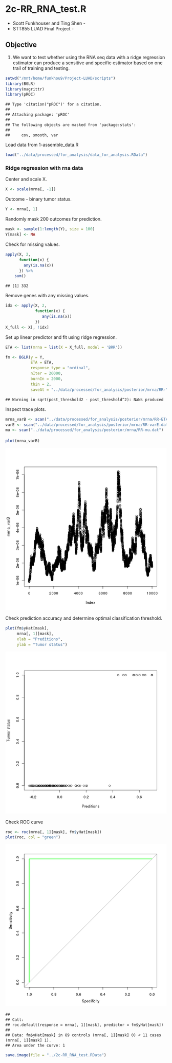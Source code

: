 # 2c-RR_RNA_test.R

- Scott Funkhouser and Ting Shen -
- STT855 LUAD Final Project -

## Objective
1. We want to test whether using the RNA seq data with a ridge regression estimator
	can produce a sensitive and specific estimator based on one trail of training and testing.


```r
setwd("/mnt/home/funkhou9/Project-LUAD/scripts")
library(BGLR)
library(magrittr)
library(pROC)
```

```
## Type 'citation("pROC")' for a citation.
## 
## Attaching package: 'pROC'
## 
## The following objects are masked from 'package:stats':
## 
##     cov, smooth, var
```

Load data from 1-assemble_data.R


```r
load("../data/processed/for_analysis/data_for_analysis.RData")
```

### Ridge regression with rna data
Center and scale X.


```r
X <- scale(mrna[, -1])
```

Outcome - binary tumor status.


```r
Y <- mrna[, 1]
```

Randomly mask 200 outcomes for prediction.


```r
mask <- sample(1:length(Y), size = 100)
Y[mask] <- NA
```

Check for missing values.


```r
apply(X, 2, 
	  function(x) {
	  	any(is.na(x))
	  }) %>%
	sum()
```

```
## [1] 332
```

Remove genes with any missing values.


```r
idx <- apply(X, 2, 
	  		 function(x) {
	  			any(is.na(x))
	  		 })
X_full <- X[, !idx]
```

Set up linear predictor and fit using ridge regression.


```r
ETA <- list(mrna = list(X = X_full, model = 'BRR'))
```

```r
fm <- BGLR(y = Y,
	   	   ETA = ETA,
	   	   response_type = "ordinal",
	   	   nIter = 20000,
	   	   burnIn = 2000,
	   	   thin = 2,
	   	   saveAt = "../data/processed/for_analysis/posterior/mrna/RR-")
```

```
## Warning in sqrt(post_threshold2 - post_threshold^2): NaNs produced
```

Inspect trace plots.


```r
mrna_varB <- scan("../data/processed/for_analysis/posterior/mrna/RR-ETA_mrna_varB.dat")
varE <- scan("../data/processed/for_analysis/posterior/mrna/RR-varE.dat")
mu <- scan("../data/processed/for_analysis/posterior/mrna/RR-mu.dat")

plot(mrna_varB)
```

![plot of chunk unnamed-chunk-10](figure/unnamed-chunk-10-1.png) 

Check prediction accuracy and determine optimal classification threshold.


```r
plot(fm$yHat[mask],
	 mrna[, 1][mask],
	 xlab = "Preditions",
	 ylab = "Tumor status")
```

![plot of chunk unnamed-chunk-11](figure/unnamed-chunk-11-1.png) 

Check ROC curve


```r
roc <- roc(mrna[, 1][mask], fm$yHat[mask])
plot(roc, col = "green")
```

![plot of chunk unnamed-chunk-12](figure/unnamed-chunk-12-1.png) 

```
## 
## Call:
## roc.default(response = mrna[, 1][mask], predictor = fm$yHat[mask])
## 
## Data: fm$yHat[mask] in 89 controls (mrna[, 1][mask] 0) < 11 cases (mrna[, 1][mask] 1).
## Area under the curve: 1
```

```r
save.image(file = "../2c-RR_RNA_test.RData")
```

